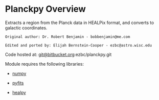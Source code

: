 # Planckpy Overview 

Extracts a region from the Planck data in HEALPix format, and converts to
galactic coordinates.

    Original author: Dr. Robert Benjamin - bobbenjamin@me.com

    Edited and ported by: Elijah Bernstein-Cooper - ezbc@astro.wisc.edu

Code hosted at:
git@bitbucket.org:ezbc/planckpy.git

Module requires the following libraries:

+ [numpy](http://www.scipy.org/scipylib/download.html)

+ [pyfits](http://www.stsci.edu/institute/software_hardware/pyfits/Download)

+ [healpy](https://pypi.python.org/pypi/healpy)


